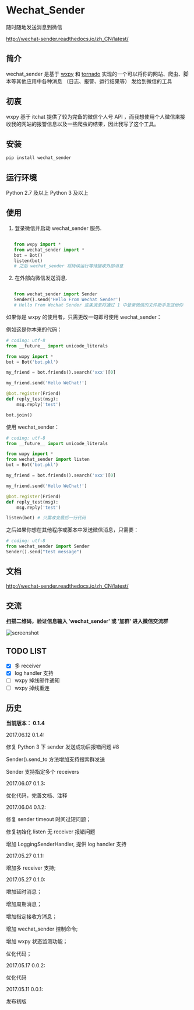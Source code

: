 # Wechat_Sender

随时随地发送消息到微信

http://wechat-sender.readthedocs.io/zh_CN/latest/


## 简介

wechat_sender 是基于 [wxpy][1] 和 [tornado][2] 实现的一个可以将你的网站、爬虫、脚本等其他应用中各种消息 （日志、报警、运行结果等） 发给到微信的工具

## 初衷

wxpy 基于 itchat 提供了较为完备的微信个人号 API ，而我想使用个人微信来接收我的网站的报警信息以及一些爬虫的结果，因此我写了这个工具。

## 安装

```python
pip install wechat_sender
```

## 运行环境

Python 2.7 及以上
Python 3 及以上

## 使用

1. 登录微信并启动 wechat_sender 服务.

```python

   from wxpy import *
   from wechat_sender import *
   bot = Bot()
   listen(bot)
   # 之后 wechat_sender 将持续运行等待接收外部消息
```

2. 在外部向微信发送消息.

```python

   from wechat_sender import Sender
   Sender().send('Hello From Wechat Sender')
   # Hello From Wechat Sender 这条消息将通过 1 中登录微信的文件助手发送给你
```

如果你是 wxpy 的使用者，只需更改一句即可使用 wechat_sender：

例如这是你本来的代码：

```python
# coding: utf-8
from __future__ import unicode_literals

from wxpy import *
bot = Bot('bot.pkl')

my_friend = bot.friends().search('xxx')[0]

my_friend.send('Hello WeChat!')

@bot.register(Friend)
def reply_test(msg):
    msg.reply('test')

bot.join()
```

使用 wechat_sender：

```python
# coding: utf-8
from __future__ import unicode_literals

from wxpy import *
from wechat_sender import listen
bot = Bot('bot.pkl')

my_friend = bot.friends().search('xxx')[0]

my_friend.send('Hello WeChat!')

@bot.register(Friend)
def reply_test(msg):
    msg.reply('test')

listen(bot) # 只需改变最后一行代码
```

之后如果你想在其他程序或脚本中发送微信消息，只需要：

```python
# coding: utf-8
from wechat_sender import Sender
Sender().send("test message")
```
## 文档

http://wechat-sender.readthedocs.io/zh_CN/latest/


## 交流

**扫描二维码，验证信息输入 'wechat_sender' 或 '加群' 进入微信交流群**

![screenshot](https://raw.githubusercontent.com/bluedazzle/wechat_sender/master/qr.jpeg)


## TODO LIST

- [x] 多 receiver
- [x] log handler 支持
- [ ] wxpy 掉线邮件通知
- [ ] wxpy 掉线重连

## 历史

**当前版本： 0.1.4**

2017.06.12 0.1.4:

修复 Python 3 下 sender 发送成功后报错问题 #8

Sender().send_to 方法增加支持搜索群发送

Sender 支持指定多个 receivers

2017.06.07 0.1.3:

优化代码，完善文档、注释

2017.06.04 0.1.2:

修复 sender timeout 时间过短问题；

修复初始化 listen 无 receiver 报错问题

增加 LoggingSenderHandler, 提供 log handler 支持

2017.05.27 0.1.1:

增加多 receiver 支持;

2017.05.27 0.1.0:

增加延时消息；

增加周期消息；

增加指定接收方消息；

增加 wechat_sender 控制命令;

增加 wxpy 状态监测功能；

优化代码；

2017.05.17 0.0.2:

优化代码

2017.05.11 0.0.1:

发布初版


[1]:https://github.com/youfou/wxpy
[2]:https://github.com/tornadoweb/tornado
